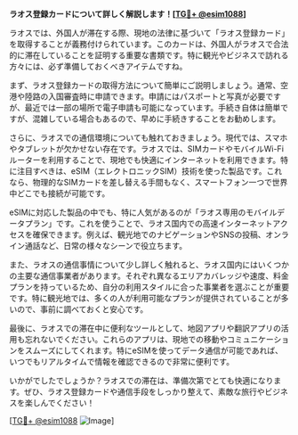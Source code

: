 **ラオス登録カードについて詳しく解説します！[[TG💪+ @esim1088](https://t.me/s/esim1088)]**

ラオスでは、外国人が滞在する際、現地の法律に基づいて「ラオス登録カード」を取得することが義務付けられています。このカードは、外国人がラオスで合法的に滞在していることを証明する重要な書類です。特に観光やビジネスで訪れる方々には、必ず準備しておくべきアイテムですね。

まず、ラオス登録カードの取得方法について簡単にご説明しましょう。通常、空港や陸路の入国審査時に申請できます。申請にはパスポートと写真が必要ですが、最近では一部の場所で電子申請も可能になっています。手続き自体は簡単ですが、混雑している場合もあるので、早めに手続きすることをお勧めします。

さらに、ラオスでの通信環境についても触れておきましょう。現代では、スマホやタブレットが欠かせない存在です。ラオスでは、SIMカードやモバイルWi-Fiルーターを利用することで、現地でも快適にインターネットを利用できます。特に注目すべきは、eSIM（エレクトロニックSIM）技術を使った製品です。これなら、物理的なSIMカードを差し替える手間もなく、スマートフォン一つで世界中どこでも接続が可能です。

eSIMに対応した製品の中でも、特に人気があるのが「ラオス専用のモバイルデータプラン」です。これを使うことで、ラオス国内での高速インターネットアクセスを確保できます。例えば、観光地でのナビゲーションやSNSの投稿、オンライン通話など、日常の様々なシーンで役立ちます。

また、ラオスの通信事情について少し詳しく触れると、ラオス国内にはいくつかの主要な通信事業者があります。それぞれ異なるエリアカバレッジや速度、料金プランを持っているため、自分の利用スタイルに合った事業者を選ぶことが重要です。特に観光地では、多くの人が利用可能なプランが提供されていることが多いので、事前に調べておくと安心です。

最後に、ラオスでの滞在中に便利なツールとして、地図アプリや翻訳アプリの活用も忘れないでください。これらのアプリは、現地での移動やコミュニケーションをスムーズにしてくれます。特にeSIMを使ってデータ通信が可能であれば、いつでもリアルタイムで情報を確認できるので非常に便利です。

いかがでしたでしょうか？ラオスでの滞在は、準備次第でとても快適になります。ぜひ、ラオス登録カードや通信手段をしっかり整えて、素敵な旅行やビジネスを楽しんでください！

[[TG💪+ @esim1088](https://t.me/s/esim1088) ![Image](https://i.postimg.cc/Y0z9fWf4/image.png)]